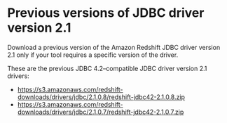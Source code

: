 # Previous versions of JDBC driver version 2\.1<a name="jdbc20-previous-driver-version-20"></a>

Download a previous version of the Amazon Redshift JDBC driver version 2\.1 only if your tool requires a specific version of the driver\. 

These are the previous JDBC 4\.2–compatible JDBC driver version 2\.1 drivers:
+ [https://s3\.amazonaws\.com/redshift\-downloads/drivers/jdbc/2\.1\.0\.8/redshift\-jdbc42\-2\.1\.0\.8\.zip](https://s3.amazonaws.com/redshift-downloads/drivers/jdbc/2.1.0.8/redshift-jdbc42-2.1.0.8.zip) 
+ [https://s3\.amazonaws\.com/redshift\-downloads/drivers/jdbc/2\.1\.0\.7/redshift\-jdbc42\-2\.1\.0\.7\.zip](https://s3.amazonaws.com/redshift-downloads/drivers/jdbc/2.1.0.7/redshift-jdbc42-2.1.0.7.zip) 